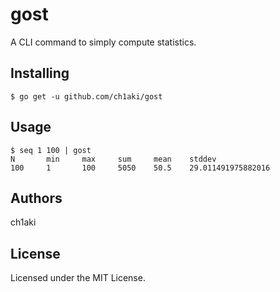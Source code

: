 # gost

A CLI command to simply compute statistics.

## Installing

```
$ go get -u github.com/ch1aki/gost
```

## Usage

```
$ seq 1 100 | gost
N       min     max     sum     mean    stddev
100     1       100     5050    50.5    29.011491975882016
```

## Authors

ch1aki

## License

Licensed under the MIT License.
